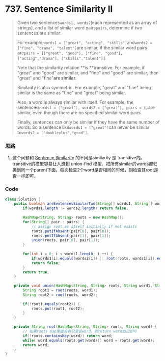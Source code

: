 # 737. Sentence Similarity II

> Given two sentences`words1, words2`\(each represented as an array of strings\), and a list of similar word pairs`pairs`, determine if two sentences are similar.
>
> For example,`words1 = ["great", "acting", "skills"]`and`words2 = ["fine", "drama", "talent"]`are similar, if the similar word pairs are`pairs = [["great", "good"], ["fine", "good"], ["acting","drama"], ["skills","talent"]]`.
>
> Note that the similarity relation **is **transitive. For example, if "great" and "good" are similar, and "fine" and "good" are similar, then "great" and "fine"**are similar**.
>
> Similarity is also symmetric. For example, "great" and "fine" being similar is the same as "fine" and "great" being similar.
>
> Also, a word is always similar with itself. For example, the sentences`words1 = ["great"], words2 = ["great"], pairs = []`are similar, even though there are no specified similar word pairs.
>
> Finally, sentences can only be similar if they have the same number of words. So a sentence like`words1 = ["great"]`can never be similar to`words2 = ["doubleplus","good"]`.

### 思路

1. 这个问题和 [Sentence Similarity](/10116-sentence-similarity.md) 的不同是similarity 是 transitive的。transitive的模型容易让人想到 union-find 模型，把所有similar的words都归类到同一个parent下面，每次检查2个word是否相同的时候，则检查其root是否一样即可。

### Code

```java
class Solution {
    public boolean areSentencesSimilarTwo(String[] words1, String[] words2, String[][] pairs) {
        if(words1.length != words2.length) return false;
        
        HashMap<String, String> roots = new HashMap();
        for(String[] pair : pairs) {
            // assign root as itself initially if not exists
            roots.putIfAbsent(pair[0], pair[0]);
            roots.putIfAbsent(pair[1], pair[1]);
            union(roots, pair[0], pair[1]);
        }
        
        for(int i = 0; i < words1.length; i ++) {
            if(words1[i].equals(words2[i]) || root(roots, words1[i]).equals(root(roots, words2[i]))) continue;
            return false;
        }
        return true;
    }
    
    private void union(HashMap<String, String> roots, String word1, String word2) {
        String root1 = root(roots, word1);
        String root2 = root(roots, word2);
        
        if(!root1.equals(root2)) {
            roots.put(root1, root2);
        }
    }
    
    private String root(HashMap<String, String> roots, String word) {
        // 如果roots map里面没有记录该word，则return word自己即可
        if(!roots.containsKey(word)) return word;
        while(!word.equals(roots.get(word))) word = roots.get(word);
        return word;
    }
}
```



